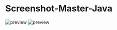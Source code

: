 # Screenshot-Master-Java
![preview](https://i.ibb.co/0Fn7RKq/Screenshot-2021-08-28-104514.png)
![preview](https://i.ibb.co/n0WFZQy/Screenshot-2021-08-28-104441.png)
